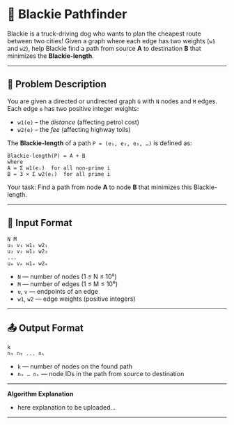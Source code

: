 # 🚗 Blackie Pathfinder

Blackie is a truck-driving dog who wants to plan the cheapest route between two cities!
Given a graph where each edge has two weights (`w1` and `w2`), help Blackie find a path from source **A** to destination **B** that minimizes the **Blackie-length**.

---

## 📖 Problem Description

You are given a directed or undirected graph `G` with `N` nodes and `M` edges.
Each edge `e` has two positive integer weights:

* `w1(e)` – the *distance* (affecting petrol cost)
* `w2(e)` – the *fee* (affecting highway tolls)

The **Blackie-length** of a path `P = (e₁, e₂, e₃, …)` is defined as:

```
Blackie-length(P) = A + B
where
A = Σ w1(eᵢ)  for all non-prime i
B = 3 × Σ w2(eᵢ)  for all prime i
```

Your task:
Find a path from node **A** to node **B** that minimizes this Blackie-length.

---

## 🧩 Input Format

```
N M
u₁ v₁ w1₁ w2₁
u₂ v₂ w1₂ w2₂
...
uₘ vₘ w1ₘ w2ₘ
```

* `N` — number of nodes (1 ≤ N ≤ 10⁵)
* `M` — number of edges (1 ≤ M ≤ 10⁶)
* `u`, `v` — endpoints of an edge
* `w1`, `w2` — edge weights (positive integers)

---

## 📤 Output Format

```
k
n₁ n₂ ... nₖ
```

* `k` — number of nodes on the found path
* `n₁ … nₖ` — node IDs in the path from source to destination

---

**Algorithm Explanation**
* here explanation to be uploaded...



---
